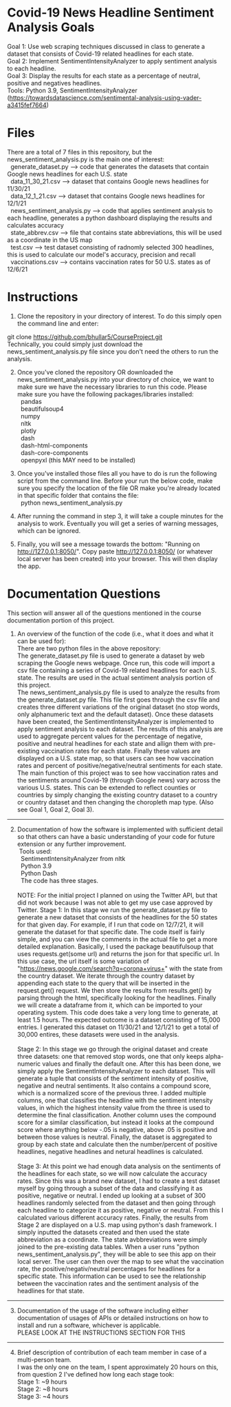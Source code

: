 # Covid-19 News Headline Sentiment Analysis Goals

Goal 1: Use web scraping techniques discussed in class to generate a dataset that consists of Covid-19 related headlines for each state. \
Goal 2: Implement SentimentIntensityAnalyzer to apply sentiment analysis to each headline. \
Goal 3: Display the results for each state as a percentage of neutral, positive and negatives headlines. \
Tools: Python 3.9, SentimentIntensityAnalyzer (https://towardsdatascience.com/sentimental-analysis-using-vader-a3415fef7664)

# Files

There are a total of 7 files in this repository, but the news_sentiment_analysis.py is the main one of interest:  <br/>
  &nbsp; generate_dataset.py --> code that generates the datasets that contain Google news headlines for each U.S. state<br/>
  &nbsp; data_11_30_21.csv  --> dataset that contains Google news headlines for 11/30/21  <br/>
  &nbsp; data_12_1_21.csv --> dataset that contains Google news headlines for 12/1/21  <br/>
  &nbsp; news_sentiment_analysis.py --> code that applies sentiment analysis to each headline, generates a python dashboard displaying the results and calculates accuracy <br/>
  &nbsp; state_abbrev.csv --> file that contains state abbreviations, this will be used as a coordinate in the US map   <br/>
  &nbsp; test.csv --> test dataset consisting of radnomly selected 300 headlines, this is used to calculate our model's accuracy, precision and recall  <br/>
  &nbsp; vaccinations.csv --> contains vaccination rates for 50 U.S. states as of 12/6/21 <br/>
  
# Instructions 

1. Clone the repository in your directory of interest. To do this simply open the command line and enter:

 git clone https://github.com/bhullar5/CourseProject.git \
 Technically, you could simply just download the news_sentiment_analysis.py file since you don't need the others to run the analysis. 
 
2. Once you've cloned the repository OR downloaded the news_sentiment_analysis.py into your directory of choice, we want to make sure we have the necessary libraries to run this code. Please make sure you have the following packages/libraries installed:\
&nbsp; pandas\
&nbsp; beautifulsoup4\
&nbsp; numpy\
&nbsp; nltk\
&nbsp; plotly\
&nbsp; dash  \
&nbsp; dash-html-components\
&nbsp; dash-core-components\
&nbsp; openpyxl (this MAY need to be installed)

3. Once you've installed those files all you have to do is run the following script from the command line. Before your run the below code, make sure you specify the location of the file OR make you're already located in that specific folder that contains the file: \
&nbsp; python news_sentiment_analysis.py

4. After running the command in step 3, it will take a couple minutes for the analysis to work. Eventually you will get a series of warning messages, which can be ignored.

5. Finally, you will see a message towards the bottom: "Running on http://127.0.0.1:8050/". Copy paste http://127.0.0.1:8050/ (or whatever local server has been created) into your browser. This will then display the app. 

# Documentation Questions

This section will answer all of the questions mentioned in the course documentation portion of this project.

1) An overview of the function of the code (i.e., what it does and what it can be used for):\
There are two python files in the above repository:\
The generate_dataset.py file is used to generate a dataset by web scraping the Google news webpage. Once run, this code will import a csv file containing a series of Covid-19 related headlines for each U.S. state. The results are used in the actual sentiment analysis portion of this project. \
The news_sentiment_analysis.py file is used to analyze the results from the generate_dataset.py file. This file first goes through the csv file and creates three different variations of the original dataset (no stop words, only alphanumeric text and the default dataset). Once these datasets have been created, the SentimentIntensityAnalyzer is implemented to apply sentiment analysis to each dataset. The results of this analysis are used to aggregate percent values for the percentage of negative, positive and neutral headlines for each state and allign them with pre-existing vaccination rates for each state. Finally these values are displayed on a U.S. state map, so that users can see how vaccination rates and percent of positive/negative/neutral sentiments for each state. \
The main function of this project was to see how vaccination rates and the sentiments around Covid-19 (through Google news) vary across the various U.S. states. This can be extended to reflect counties or countries by simply changing the existing country dataset to a country or country dataset and then changing the choropleth map type. (Also see Goal 1, Goal 2, Goal 3).
----
2) Documentation of how the software is implemented with sufficient detail so that others can have a basic understanding of your code for future extension or any further improvement. \
&nbsp;Tools used: \
&nbsp;&nbsp;SentimentIntensityAnalyzer from nltk\
&nbsp;&nbsp;Python 3.9\
&nbsp;&nbsp;Python Dash\
&nbsp;&nbsp;The code has three stages.\
 \
NOTE: For the initial project I planned on using the Twitter API, but that did not work because I was not able to get my use case approved by Twitter. 
Stage 1: In this stage we run the generate_dataset.py file to generate a new dataset that consists of the headlines for the 50 states for that given day. For example, if I run that code on 12/7/21, it will generate the dataset for that specific date. The code itself is fairly simple, and you can view the comments in the actual file to get a more detailed explanation. Basically, I used the package beautifulsoup that uses requests.get(some url) and returns the json for that specific url. In this use case, the url itself is some variation of "https://news.google.com/search?q=corona+virus+" with the state from the country dataset. We iterate through the country dataset by appending each state to the query that will be inserted in the request.get() request. We then store the results from results.get() by parsing through the html, specifically looking for the headlines. Finally we will create a dataframe from it, which can be imported to your operating system. This code does take a very long time to generate, at least 1.5 hours. The expected outcome is a dataset consisting of 15,000 entries. I generated this dataset on 11/30/21 and 12/1/21 to get a total of 30,000 entires, these datasets were used in the analysis. \
 \
Stage 2: In this stage we go through the original dataset and create three datasets: one that removed stop words, one that only keeps alpha-numeric values and finally the default one. After this has been done, we simply apply the SentimentIntensityAnalyzer to each dataset. This will generate a tuple that consists of the sentiment intensity of positive, negative and neutral sentiments. It also contains a compound score, which is a normalized score of the previous three. I added multiple columns, one that classifies the headline with the sentiment intensity values, in which the highest intensity value from the three is used to determine the final classification. Another column uses the compound score for a similar classification, but instead it looks at the compound score where anything below -.05 is negative, above .05 is positive and between those values is neutral. Finally, the dataset is aggregated to group by each state and calculate then the number/percent of positive headlines, negative headlines and netural headlines is calculated. \
 \
Stage 3: At this point we had enough data analysis on the sentiments of the headlines for each state, so we will now calculate the accuracy rates. Since this was a brand new dataset, I had to create a test dataset myself by going through a subset of the data and classifying it as positive, negative or neutral. I ended up looking at a subset of 300 headlines randomly selected from the dataset and then going through each headline to categorize it as positive, negative or neutral. From this I calculated various different accuracy rates. Finally, the results from Stage 2 are displayed on a U.S. map using python's dash framework. I simply inputted the datasets created and then used the state abbreviation as a coordinate. The state avbbreviations were simply joined to the pre-existing data tables. When a user runs "python news_sentiment_analysis.py", they will be able to see this app on their local server. The user can then over the map to see what the vaccination rate, the positive/negativ/neutral percentages for headlines for a specific state. This information can be used to see the relationship between the vaccination rates and the sentiment analysis of the headlines for that state.

----
3) Documentation of the usage of the software including either documentation of usages of APIs or detailed instructions on how to install and run a software, whichever is applicable.\
PLEASE LOOK AT THE INSTRUCTIONS SECTION FOR THIS
----
4) Brief description of contribution of each team member in case of a multi-person team.\
I was the only one on the team, I spent approximately 20 hours on this, from question 2 I've defined how long each stage took:\
Stage 1: ~9 hours\
Stage 2: ~8 hours\
Stage 3: ~4 hours
